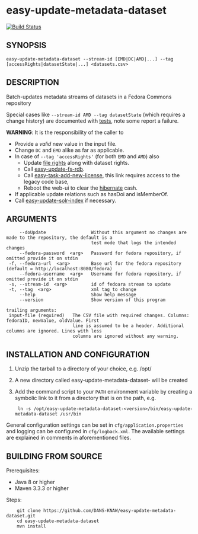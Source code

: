 easy-update-metadata-dataset
===========
[![Build Status](https://travis-ci.org/DANS-KNAW/easy-update-metadata-dataset.png?branch=master)](https://travis-ci.org/DANS-KNAW/easy-update-metadata-dataset)


SYNOPSIS
--------

    easy-update-metadata-dataset --stream-id [EMD|DC|AMD|...] --tag [accessRights|datasetState|...] <datasets.csv>


DESCRIPTION
-----------

Batch-updates metadata streams of datasets in a Fedora Commons repository

Special cases like `--stream-id AMD --tag datasetState` (which requires a change history) are documented with [tests],
note some report a failure.

**WARNING**: It is the responsibility of the caller to

* Provide a _valid_ new value in the input file.
* Change `DC` and `EMD` alike as far as applicable.
* In case of `--tag 'accessRights'` (for both `EMD` and `AMD`) also
  * Update [file rights] along with dataset rights.
  * Call [easy-update-fs-rdb].
  * Call [easy-task-add-new-license], this link requires access to the legacy code base,
  * Reboot the web-ui to clear the [hibernate] cash.
* If applicable update relations such as hasDoi and isMemberOf.
* Call [easy-update-solr-index] if necessary.

[easy-update-fs-rdb]: https://github.com/DANS-KNAW/easy-update-fs-rdb
[file rights]: https://github.com/DANS-KNAW/easy-update-metadata-fileitem
[hibernate]: http://hibernate.org/
[easy-task-add-new-license]: https://github.com/DANS-KNAW/easy-app/blob/master/tool/task-add-new-license/README.md
[easy-update-solr-index]: https://github.com/DANS-KNAW/easy-update-solr-index
[tests]: nl.knaw.dans.easy.umd.TransformerSpec


ARGUMENTS
---------

         --doUpdate                 Without this argument no changes are made to the repository, the default is a
                                    test mode that logs the intended changes
         --fedora-password  <arg>   Password for fedora repository, if omitted provide it on stdin
     -f, --fedora-url  <arg>        Base url for the fedora repository (default = http://localhost:8080/fedora)
         --fedora-username  <arg>   Username for fedora repository, if omitted provide it on stdin
     -s, --stream-id  <arg>         id of fedoara stream to update
     -t, --tag  <arg>               xml tag to change
         --help                     Show help message
         --version                  Show version of this program
    
    trailing arguments:
     input-file (required)   The CSV file with required changes. Columns: fedoraID, newValue, oldValue. First
                             line is assumed to be a header. Additional columns are ignored. Lines with less
                             columns are ignored without any warning.


INSTALLATION AND CONFIGURATION
------------------------------

1. Unzip the tarball to a directory of your choice, e.g. /opt/
2. A new directory called easy-update-metadata-dataset-<version> will be created
3. Add the command script to your `PATH` environment variable by creating a symbolic link to it from a directory that is
   on the path, e.g. 
   
        ln -s /opt/easy-update-metadata-dataset-<version>/bin/easy-update-metadata-dataset /usr/bin

General configuration settings can be set in `cfg/application.properties` and logging can be configured
in `cfg/logback.xml`. The available settings are explained in comments in aforementioned files.


BUILDING FROM SOURCE
--------------------

Prerequisites:

* Java 8 or higher
* Maven 3.3.3 or higher

Steps:

        git clone https://github.com/DANS-KNAW/easy-update-metadata-dataset.git
        cd easy-update-metadata-dataset
        mvn install

